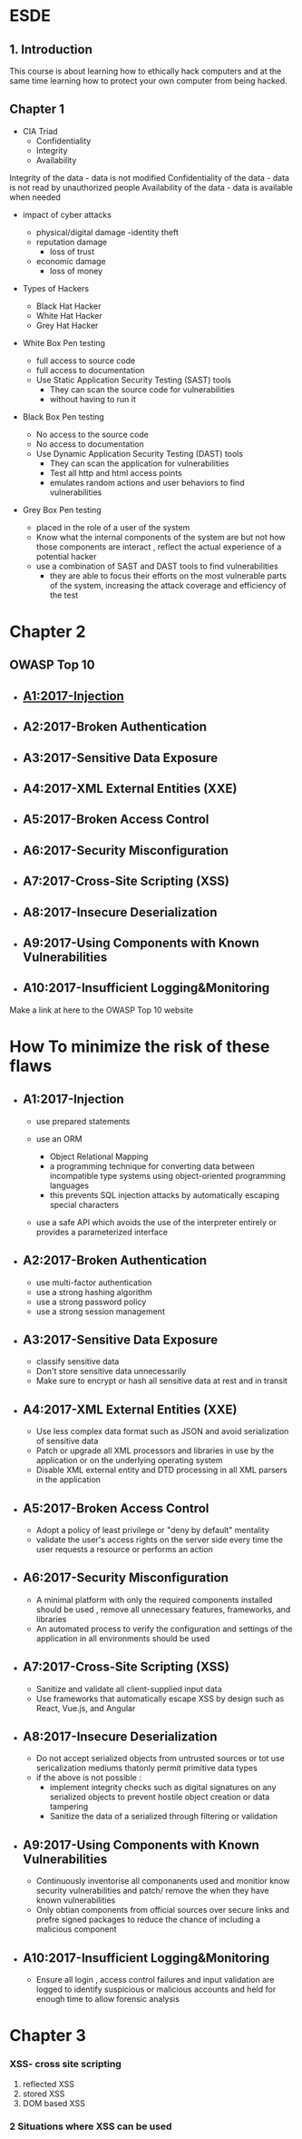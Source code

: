 # ESDE

## 1. Introduction
This course is about learning how to ethically hack computers and at the same time learning how to protect your own computer from being hacked.

## Chapter 1 

- CIA Triad
    - Confidentiality
    - Integrity
    - Availability

Integrity of the data - data is not modified
Confidentiality of the data - data is not read by unauthorized people
Availability of the data - data is available when needed


- impact of cyber attacks
    - physical/digital damage 
        -identity theft 
    - reputation damage
        - loss of trust
    - economic damage
        - loss of money

- Types of Hackers 
    - Black Hat Hacker 
    - White Hat Hacker
    - Grey Hat Hacker

- White Box Pen testing
  - full access to source code
  - full access to documentation
  - Use Static Application Security Testing (SAST) tools
    - They can scan the source code for vulnerabilities
    - without having to run it
- Black Box Pen testing
  - No access to the source code 
  - No access to documentation
  - Use Dynamic Application Security Testing (DAST) tools
    - They can scan the application for vulnerabilities
    - Test all http and html access points 
    - emulates random actions and user behaviors to find vulnerabilities
- Grey Box Pen testing
  - placed in the role of a user of the system
  - Know what the internal components of the system are but not how those components are interact , reflect the actual experience of a potential hacker
  - use a combination of SAST and DAST tools to find vulnerabilities
    - they are able to focus their efforts on the most vulnerable parts of the system, increasing the attack coverage and efficiency of the test

# Chapter 2

## OWASP Top 10

  - ## [A1:2017-Injection](https://github.com/LohJunHao1127/Project-Notes/tree/main/Projects-acadY-2324/Sem_2/ESDE/#a12017-injection)
  - ## A2:2017-Broken Authentication
  - ## A3:2017-Sensitive Data Exposure
  - ## A4:2017-XML External Entities (XXE)
  - ## A5:2017-Broken Access Control
  - ## A6:2017-Security Misconfiguration
  - ## A7:2017-Cross-Site Scripting (XSS)
  - ## A8:2017-Insecure Deserialization
  - ## A9:2017-Using Components with Known Vulnerabilities
  - ## A10:2017-Insufficient Logging&Monitoring

Make a link at here to the OWASP Top 10 website 

# How To minimize the risk of these flaws

- ## A1:2017-Injection
  - use prepared statements
  - use an ORM
    - Object Relational Mapping
    - a programming technique for converting data between incompatible type systems using object-oriented programming languages
    - this prevents SQL injection attacks by automatically escaping special characters
    
  - use a safe API which avoids the use of the interpreter entirely or provides a parameterized interface


- ## A2:2017-Broken Authentication
  - use multi-factor authentication
  - use a strong hashing algorithm
  - use a strong password policy
  - use a strong session management

- ## A3:2017-Sensitive Data Exposure
  - classify sensitive data
  - Don't store sensitive data unnecessarily
  - Make sure to encrypt or hash all sensitive data at rest and in transit 


- ## A4:2017-XML External Entities (XXE)
  - Use less complex data format such as JSON and avoid serialization of sensitive data
  - Patch or upgrade all XML processors and libraries in use by the application or on the underlying operating system
  - Disable XML external entity and DTD processing in all XML parsers in the application

- ## A5:2017-Broken Access Control
  - Adopt a policy of least privilege or "deny by default" mentality 
  - validate the user's access rights on the server side every time the user requests a resource or performs an action



- ## A6:2017-Security Misconfiguration
  - A minimal platform with only the required components installed should be used , remove all unnecessary features, frameworks, and libraries
  - An automated process to verify the configuration and settings of the application in all environments should be used

- ## A7:2017-Cross-Site Scripting (XSS)
  - Sanitize and validate all client-supplied input data
  - Use frameworks that automatically escape XSS by design such as React, Vue.js, and Angular


- ## A8:2017-Insecure Deserialization
  - Do not accept serialized objects from untrusted sources or tot use sericalization mediums thatonly permit  primitive data types
  - if the above is not possible :
    - implement integrity checks such as digital signatures on any serialized objects to prevent hostile object creation or data tampering
    - Sanitize the data of a serialized through filtering or validation 

- ## A9:2017-Using Components with Known Vulnerabilities
  - Continuously inventorise all componanents used and monitior know security vulnerabilities and patch/ remove the when they have known vulnerabilities
  - Only obtian components from official sources over secure links and prefre signed packages to reduce the chance of including a malicious component

- ## A10:2017-Insufficient Logging&Monitoring 
    - Ensure all login , access control failures and input validation are logged to identify suspicious or malicious accounts and held for enough time to allow forensic analysis









# Chapter 3

### XSS- cross site scripting
1) reflected XSS
2) stored XSS
3) DOM based XSS




### 2 Situations where XSS can be used











